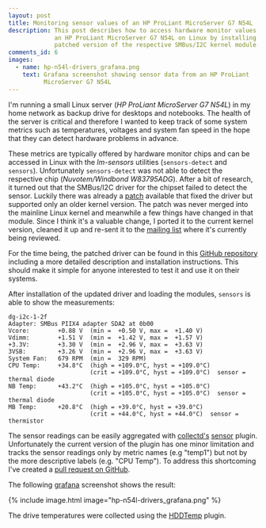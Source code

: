 ```yaml
---
layout: post
title: Monitoring sensor values of an HP ProLiant MicroServer G7 N54L
description: This post describes how to access hardware monitor values of
             an HP ProLiant MicroServer G7 N54L on Linux by installing a
             patched version of the respective SMBus/I2C kernel module.
comments_id: 6
images:
  - name: hp-n54l-drivers_grafana.png
    text: Grafana screenshot showing sensor data from an HP ProLiant
          MicroServer G7 N54L
---
```


I'm running a small Linux server (*HP ProLiant MicroServer G7 N54L*) in my
home network as backup drive for desktops and notebooks. The health of the
server is critical and therefore I wanted to keep track of some system
metrics such as temperatures, voltages and system fan speed in the hope that
they can detect hardware problems in advance.

These metrics are typically offered by hardware monitor chips and can
be accessed in Linux with the *lm-sensors* utilities (`sensors-detect` and
`sensors`). Unfortunately `sensors-detect` was not able to detect the
respective chip (*Nuvotem/Windbond W83795ADG*). After a bit of research, it
turned out that the SMBus/I2C driver for the chipset failed to detect the
sensor. Luckily there was already a [patch][n54l-patch] available that fixed
the driver but supported only an older kernel version. The patch was never
merged into the mainline Linux kernel and meanwhile a few things have changed
in that module. Since I think it's a valuable change, I ported it to the
current kernel version, cleaned it up and re-sent it to the
[mailing list][ml-i2c] where it's currently being reviewed.

For the time being, the patched driver can be found in this [GitHub
repository][n54l-drivers] including a more detailed description and
installation instructions. This should make it simple for anyone
interested to test it and use it on their systems.

After installation of the updated driver and loading the modules, `sensors` is
able to show the measurements:

```text
dg-i2c-1-2f
Adapter: SMBus PIIX4 adapter SDA2 at 0b00
Vcore:        +0.88 V  (min =  +0.50 V, max =  +1.40 V)
Vdimm:        +1.51 V  (min =  +1.42 V, max =  +1.57 V)
+3.3V:        +3.30 V  (min =  +2.96 V, max =  +3.63 V)
3VSB:         +3.26 V  (min =  +2.96 V, max =  +3.63 V)
System Fan:   679 RPM  (min =  329 RPM)
CPU Temp:     +34.8°C  (high = +109.0°C, hyst = +109.0°C)
                       (crit = +109.0°C, hyst = +109.0°C)  sensor = thermal diode
NB Temp:      +43.2°C  (high = +105.0°C, hyst = +105.0°C)
                       (crit = +105.0°C, hyst = +105.0°C)  sensor = thermal diode
MB Temp:      +20.8°C  (high = +39.0°C, hyst = +39.0°C)
                       (crit = +44.0°C, hyst = +44.0°C)  sensor = thermistor
```

The sensor readings can be easily aggregated with [collectd's][collectd]
[sensor][collectd-sensors] plugin. Unfortunately the current version of the
plugin has one minor limitation and tracks the sensor readings only by
metric names (e.g "temp1") but not by the more descriptive labels
(e.g. "CPU Temp"). To address this shortcoming I've created a
[pull request on GitHub][collectd-pr].

The following [grafana] screenshot shows the result:

{% include image.html image="hp-n54l-drivers_grafana.png" %}

The drive temperatures were collected using the [HDDTemp][collectd-hddtemp] plugin.

[collectd]: https://collectd.org
[collectd-pr]: https://github.com/collectd/collectd/pull/1239
[collectd-hddtemp]: https://collectd.org/wiki/index.php/Plugin:HDDTemp
[collectd-sensors]: https://collectd.org/wiki/index.php/Plugin:Sensors
[grafana]:  http://grafana.org
[ml-i2c]: http://news.gmane.org/gmane.linux.drivers.i2c
[n54l-drivers]: https://github.com/fetzerch/hp-n54l-drivers
[n54l-patch]: https://www.mail-archive.com/linux-i2c@vger.kernel.org/msg06757.html
